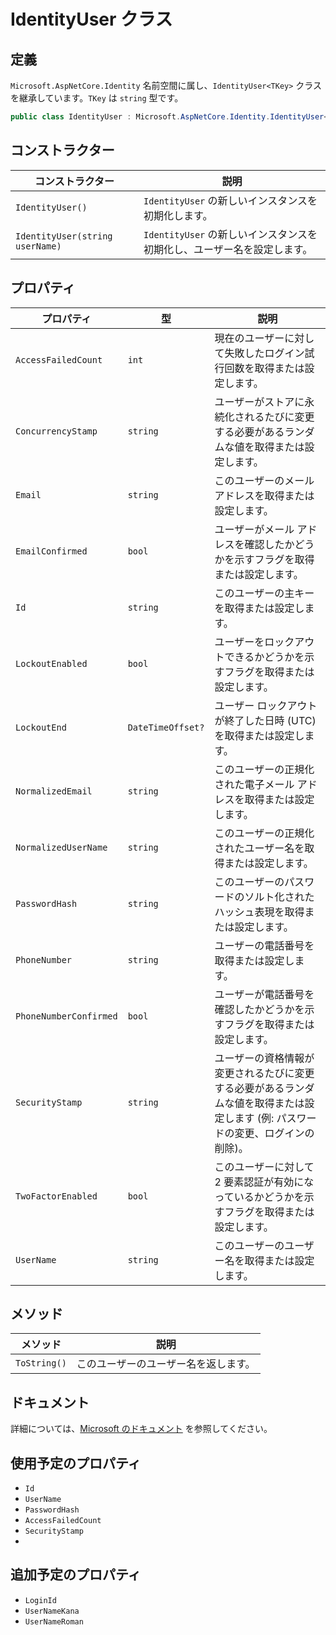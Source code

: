 # IdentityUser クラス

## 定義

`Microsoft.AspNetCore.Identity` 名前空間に属し、`IdentityUser<TKey>` クラスを継承しています。`TKey` は `string` 型です。

```csharp
public class IdentityUser : Microsoft.AspNetCore.Identity.IdentityUser<string>
```

## コンストラクター

| コンストラクター | 説明 |
| --- | --- |
| `IdentityUser()` | `IdentityUser` の新しいインスタンスを初期化します。 |
| `IdentityUser(string userName)` | `IdentityUser` の新しいインスタンスを初期化し、ユーザー名を設定します。 |

## プロパティ

| プロパティ | 型 | 説明 |
| --- | --- | --- |
| `AccessFailedCount` | `int` | 現在のユーザーに対して失敗したログイン試行回数を取得または設定します。 |
| `ConcurrencyStamp` | `string` | ユーザーがストアに永続化されるたびに変更する必要があるランダムな値を取得または設定します。 |
| `Email` | `string` | このユーザーのメール アドレスを取得または設定します。 |
| `EmailConfirmed` | `bool` | ユーザーがメール アドレスを確認したかどうかを示すフラグを取得または設定します。 |
| `Id` | `string` | このユーザーの主キーを取得または設定します。 |
| `LockoutEnabled` | `bool` | ユーザーをロックアウトできるかどうかを示すフラグを取得または設定します。 |
| `LockoutEnd` | `DateTimeOffset?` | ユーザー ロックアウトが終了した日時 (UTC) を取得または設定します。 |
| `NormalizedEmail` | `string` | このユーザーの正規化された電子メール アドレスを取得または設定します。 |
| `NormalizedUserName` | `string` | このユーザーの正規化されたユーザー名を取得または設定します。 |
| `PasswordHash` | `string` | このユーザーのパスワードのソルト化されたハッシュ表現を取得または設定します。 |
| `PhoneNumber` | `string` | ユーザーの電話番号を取得または設定します。 |
| `PhoneNumberConfirmed` | `bool` | ユーザーが電話番号を確認したかどうかを示すフラグを取得または設定します。 |
| `SecurityStamp` | `string` | ユーザーの資格情報が変更されるたびに変更する必要があるランダムな値を取得または設定します (例: パスワードの変更、ログインの削除)。 |
| `TwoFactorEnabled` | `bool` | このユーザーに対して 2 要素認証が有効になっているかどうかを示すフラグを取得または設定します。 |
| `UserName` | `string` | このユーザーのユーザー名を取得または設定します。 |

## メソッド

| メソッド | 説明 |
| --- | --- |
| `ToString()` | このユーザーのユーザー名を返します。 |

## ドキュメント

詳細については、[Microsoft のドキュメント](https://learn.microsoft.com/ja-jp/dotnet/api/microsoft.aspnetcore.identity.identityuser?view=aspnetcore-9.0) を参照してください。

## 使用予定のプロパティ
- `Id`
- `UserName`
- `PasswordHash`
- `AccessFailedCount`
- `SecurityStamp`
- 

## 追加予定のプロパティ
- `LoginId`
- `UserNameKana`
- `UserNameRoman`
